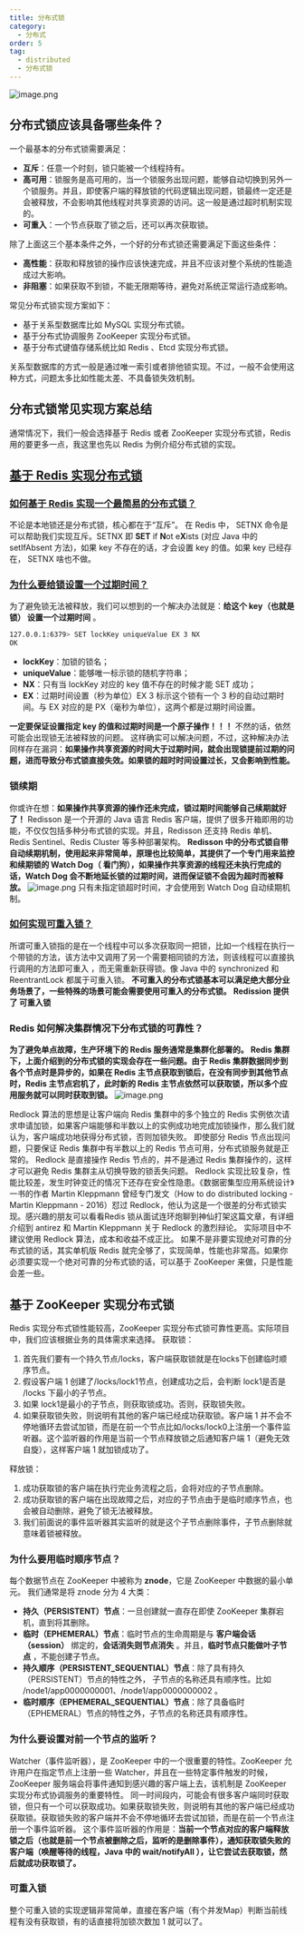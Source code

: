 ```yaml
---
title: 分布式锁
category:
  - 分布式
order: 5
tag:
  - distributed
  - 分布式锁
---
```


![image.png](https://cdn.nlark.com/yuque/0/2024/png/39293052/1710229625249-0c22a8a9-e37e-44cf-9777-cdfea0fc8a78.png#averageHue=%23f4fdf7&clientId=uce3f0a7f-f4c6-4&from=paste&height=493&id=ue5c6aa59&originHeight=674&originWidth=938&originalType=binary&ratio=2&rotation=0&showTitle=false&size=58586&status=done&style=none&taskId=u961e76ca-26f0-47e4-aa49-b4bc9fff7b7&title=&width=686)

## 分布式锁应该具备哪些条件？
一个最基本的分布式锁需要满足：

- **互斥**：任意一个时刻，锁只能被一个线程持有。
- **高可用**：锁服务是高可用的，当一个锁服务出现问题，能够自动切换到另外一个锁服务。并且，即使客户端的释放锁的代码逻辑出现问题，锁最终一定还是会被释放，不会影响其他线程对共享资源的访问。这一般是通过超时机制实现的。
- **可重入**：一个节点获取了锁之后，还可以再次获取锁。

除了上面这三个基本条件之外，一个好的分布式锁还需要满足下面这些条件：

- **高性能**：获取和释放锁的操作应该快速完成，并且不应该对整个系统的性能造成过大影响。
- **非阻塞**：如果获取不到锁，不能无限期等待，避免对系统正常运行造成影响。

常见分布式锁实现方案如下：

- 基于关系型数据库比如 MySQL 实现分布式锁。
- 基于分布式协调服务 ZooKeeper 实现分布式锁。
- 基于分布式键值存储系统比如 Redis 、Etcd 实现分布式锁。

关系型数据库的方式一般是通过唯一索引或者排他锁实现。不过，一般不会使用这种方式，问题太多比如性能太差、不具备锁失效机制。
## 分布式锁常见实现方案总结
通常情况下，我们一般会选择基于 Redis 或者 ZooKeeper 实现分布式锁，Redis 用的要更多一点，我这里也先以 Redis 为例介绍分布式锁的实现。
## [基于 Redis 实现分布式锁](#基于-redis-实现分布式锁)
### [如何基于 Redis 实现一个最简易的分布式锁？](#如何基于-redis-实现一个最简易的分布式锁)
不论是本地锁还是分布式锁，核心都在于“互斥”。
在 Redis 中， SETNX 命令是可以帮助我们实现互斥。SETNX 即 **SET** if **N**ot e**X**ists (对应 Java 中的 setIfAbsent 方法)，如果 key 不存在的话，才会设置 key 的值。如果 key 已经存在， SETNX 啥也不做。
### [为什么要给锁设置一个过期时间？](#为什么要给锁设置一个过期时间)
为了避免锁无法被释放，我们可以想到的一个解决办法就是：**给这个 key（也就是锁） 设置一个过期时间** 。

```bash
127.0.0.1:6379> SET lockKey uniqueValue EX 3 NX
OK
```

- **lockKey**：加锁的锁名；
- **uniqueValue**：能够唯一标示锁的随机字符串；
- **NX**：只有当 lockKey 对应的 key 值不存在的时候才能 SET 成功；
- **EX**：过期时间设置（秒为单位）EX 3 标示这个锁有一个 3 秒的自动过期时间。与 EX 对应的是 PX（毫秒为单位），这两个都是过期时间设置。

**一定要保证设置指定 key 的值和过期时间是一个原子操作！！！** 不然的话，依然可能会出现锁无法被释放的问题。
这样确实可以解决问题，不过，这种解决办法同样存在漏洞：**如果操作共享资源的时间大于过期时间，就会出现锁提前过期的问题，进而导致分布式锁直接失效。如果锁的超时时间设置过长，又会影响到性能。**
### 锁续期
你或许在想：**如果操作共享资源的操作还未完成，锁过期时间能够自己续期就好了！**
Redisson 是一个开源的 Java 语言 Redis 客户端，提供了很多开箱即用的功能，不仅仅包括多种分布式锁的实现。并且，Redisson 还支持 Redis 单机、Redis Sentinel、Redis Cluster 等多种部署架构。
**Redisson 中的分布式锁自带自动续期机制，使用起来非常简单，原理也比较简单，其提供了一个专门用来监控和续期锁的 Watch Dog（ 看门狗），如果操作共享资源的线程还未执行完成的话，Watch Dog 会不断地延长锁的过期时间，进而保证锁不会因为超时而被释放。**
![image.png](https://cdn.nlark.com/yuque/0/2024/png/39293052/1710229959926-21531439-9e86-465e-876b-1eddd9e451f2.png#averageHue=%23f5fef7&clientId=uce3f0a7f-f4c6-4&from=paste&height=408&id=u8beaf6e5&originHeight=723&originWidth=1186&originalType=binary&ratio=2&rotation=0&showTitle=false&size=94612&status=done&style=none&taskId=ubf5d5d4c-4357-486a-8baf-163ded9a3f5&title=&width=670)
只有未指定锁超时时间，才会使用到 Watch Dog 自动续期机制。

### [如何实现可重入锁？](#如何实现可重入锁)
所谓可重入锁指的是在一个线程中可以多次获取同一把锁，比如一个线程在执行一个带锁的方法，该方法中又调用了另一个需要相同锁的方法，则该线程可以直接执行调用的方法即可重入 ，而无需重新获得锁。像 Java 中的 synchronized 和 ReentrantLock 都属于可重入锁。
**不可重入的分布式锁基本可以满足绝大部分业务场景了，一些特殊的场景可能会需要使用可重入的分布式锁。**
**Redission 提供了 可重入锁**
### **Redis 如何解决集群情况下分布式锁的可靠性？**
**为了避免单点故障，生产环境下的 Redis 服务通常是集群化部署的。**
**Redis 集群下，上面介绍到的分布式锁的实现会存在一些问题。由于 Redis 集群数据同步到各个节点时是异步的，如果在 Redis 主节点获取到锁后，在没有同步到其他节点时，Redis 主节点宕机了，此时新的 Redis 主节点依然可以获取锁，所以多个应用服务就可以同时获取到锁。**
![image.png](https://cdn.nlark.com/yuque/0/2024/png/39293052/1710231036854-b2c95886-2a28-497b-b065-7056b7c1664b.png#averageHue=%23f3fcf5&clientId=uce3f0a7f-f4c6-4&from=paste&height=265&id=u07f6b4e7&originHeight=325&originWidth=863&originalType=binary&ratio=2&rotation=0&showTitle=false&size=43430&status=done&style=none&taskId=u919c9a52-3942-4d05-875e-234acbe56cd&title=&width=703.5)

Redlock 算法的思想是让客户端向 Redis 集群中的多个独立的 Redis 实例依次请求申请加锁，如果客户端能够和半数以上的实例成功地完成加锁操作，那么我们就认为，客户端成功地获得分布式锁，否则加锁失败。
即使部分 Redis 节点出现问题，只要保证 Redis 集群中有半数以上的 Redis 节点可用，分布式锁服务就是正常的。
Redlock 是直接操作 Redis 节点的，并不是通过 Redis 集群操作的，这样才可以避免 Redis 集群主从切换导致的锁丢失问题。
Redlock 实现比较复杂，性能比较差，发生时钟变迁的情况下还存在安全性隐患。《数据密集型应用系统设计》一书的作者 Martin Kleppmann 曾经专门发文（How to do distributed locking - Martin Kleppmann - 2016）怼过 Redlock，他认为这是一个很差的分布式锁实现。感兴趣的朋友可以看看Redis 锁从面试连环炮聊到神仙打架这篇文章，有详细介绍到 antirez 和 Martin Kleppmann 关于 Redlock 的激烈辩论。
实际项目中不建议使用 Redlock 算法，成本和收益不成正比。
如果不是非要实现绝对可靠的分布式锁的话，其实单机版 Redis 就完全够了，实现简单，性能也非常高。如果你必须要实现一个绝对可靠的分布式锁的话，可以基于 ZooKeeper 来做，只是性能会差一些。
## 基于 ZooKeeper 实现分布式锁
Redis 实现分布式锁性能较高，ZooKeeper 实现分布式锁可靠性更高。实际项目中，我们应该根据业务的具体需求来选择。
获取锁：

1. 首先我们要有一个持久节点/locks，客户端获取锁就是在locks下创建临时顺序节点。
2. 假设客户端 1 创建了/locks/lock1节点，创建成功之后，会判断 lock1是否是 /locks 下最小的子节点。
3. 如果 lock1是最小的子节点，则获取锁成功。否则，获取锁失败。
4. 如果获取锁失败，则说明有其他的客户端已经成功获取锁。客户端 1 并不会不停地循环去尝试加锁，而是在前一个节点比如/locks/lock0上注册一个事件监听器。这个监听器的作用是当前一个节点释放锁之后通知客户端 1（避免无效自旋），这样客户端 1 就加锁成功了。

释放锁：

1. 成功获取锁的客户端在执行完业务流程之后，会将对应的子节点删除。
2. 成功获取锁的客户端在出现故障之后，对应的子节点由于是临时顺序节点，也会被自动删除，避免了锁无法被释放。
3. 我们前面说的事件监听器其实监听的就是这个子节点删除事件，子节点删除就意味着锁被释放。
### 为什么要用临时顺序节点？
每个数据节点在 ZooKeeper 中被称为 **znode**，它是 ZooKeeper 中数据的最小单元。
我们通常是将 znode 分为 4 大类：

- **持久（PERSISTENT）节点**：一旦创建就一直存在即使 ZooKeeper 集群宕机，直到将其删除。
- **临时（EPHEMERAL）节点**：临时节点的生命周期是与 **客户端会话（session）** 绑定的，**会话消失则节点消失** 。并且，**临时节点只能做叶子节点** ，不能创建子节点。
- **持久顺序（PERSISTENT_SEQUENTIAL）节点**：除了具有持久（PERSISTENT）节点的特性之外， 子节点的名称还具有顺序性。比如 /node1/app0000000001、/node1/app0000000002 。
- **临时顺序（EPHEMERAL_SEQUENTIAL）节点**：除了具备临时（EPHEMERAL）节点的特性之外，子节点的名称还具有顺序性。
### 为什么要设置对前一个节点的监听？
Watcher（事件监听器），是 ZooKeeper 中的一个很重要的特性。ZooKeeper 允许用户在指定节点上注册一些 Watcher，并且在一些特定事件触发的时候，ZooKeeper 服务端会将事件通知到感兴趣的客户端上去，该机制是 ZooKeeper 实现分布式协调服务的重要特性。
同一时间段内，可能会有很多客户端同时获取锁，但只有一个可以获取成功。如果获取锁失败，则说明有其他的客户端已经成功获取锁。获取锁失败的客户端并不会不停地循环去尝试加锁，而是在前一个节点注册一个事件监听器。
这个事件监听器的作用是：**当前一个节点对应的客户端释放锁之后（也就是前一个节点被删除之后，监听的是删除事件），通知获取锁失败的客户端（唤醒等待的线程，Java 中的 wait/notifyAll ），让它尝试去获取锁，然后就成功获取锁了。**
### 可重入锁

整个可重入锁的实现逻辑非常简单，直接在客户端（有个并发Map）判断当前线程有没有获取锁，有的话直接将加锁次数加 1 就可以了。

